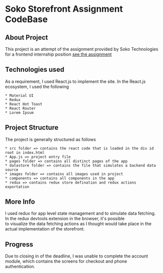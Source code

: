 # Soko Storefront Assignment CodeBase

## About Project

This project is an attempt of the assignment provided by Soko Technologies for a frontend internship position
[see the assignment](https://github.com/soko-tech/engineering_assignments/blob/main/README.md)

## Technologies used

As a requirement, I used React.js to implement the site. In the React.js ecosystem, I used the following

    * Material UI
    * Redux
    * React Hot Toast
    * React Router
    * Lorem Ipsum

## Project Structure

The project is generally structured as follows

    * src folder => contains the react code that is loaded in the div id root in index.html
    * App.js => project entry file
    * pages folder => contains all distinct pages of the app
    * datastore folder => contains the file that simulates a backend data source
    * images folder => contains all images used in project
    * components => contains all components in the app
    * redux => contains redux store defination and redux actions exportation

## More Info

I used redux for app level state management and to simulate data fetching. In the redux devtools extension in the browser, it's possible  
to visualize the data fetching actions as I thought would take place in the actual implementation of the storefront.

## Progress

Due to closing in of the deadline, I was unable to complete the account module, which contains the screens for checkout and phone  
authentication.
